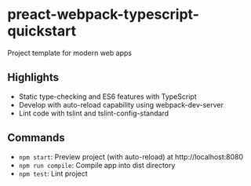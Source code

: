 # preact-webpack-typescript-quickstart

Project template for modern web apps

## Highlights

- Static type-checking and ES6 features with TypeScript
- Develop with auto-reload capability using webpack-dev-server
- Lint code with tslint and tslint-config-standard

## Commands

- `npm start`: Preview project (with auto-reload) at http://localhost:8080
- `npm run compile`: Compile app into dist directory
- `npm test`: Lint project
